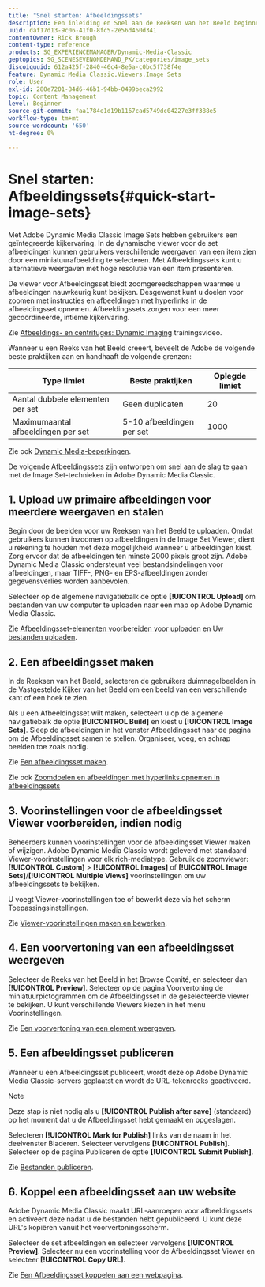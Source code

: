 ```yaml
---
title: "Snel starten: Afbeeldingssets"
description: Een inleiding en Snel aan de Reeksen van het Beeld beginnen om u te helpen snel met de Vastgestelde technieken van het Beeld in Adobe Dynamic Media Classic opduiken.
uuid: daf17d13-9c06-41f0-8fc5-2e56d460d341
contentOwner: Rick Brough
content-type: reference
products: SG_EXPERIENCEMANAGER/Dynamic-Media-Classic
geptopics: SG_SCENESEVENONDEMAND_PK/categories/image_sets
discoiquuid: 612a425f-2840-46c4-8e5a-c0bc5f738f4e
feature: Dynamic Media Classic,Viewers,Image Sets
role: User
exl-id: 280e7201-84d6-46b1-94bb-0499beca2992
topic: Content Management
level: Beginner
source-git-commit: faa1784e1d19b1167cad5749dc04227e3ff388e5
workflow-type: tm+mt
source-wordcount: '650'
ht-degree: 0%

---
```


# Snel starten: Afbeeldingssets{#quick-start-image-sets}

Met Adobe Dynamic Media Classic Image Sets hebben gebruikers een geïntegreerde kijkervaring. In de dynamische viewer voor de set afbeeldingen kunnen gebruikers verschillende weergaven van een item zien door een miniatuurafbeelding te selecteren. Met Afbeeldingssets kunt u alternatieve weergaven met hoge resolutie van een item presenteren.

De viewer voor Afbeeldingsset biedt zoomgereedschappen waarmee u afbeeldingen nauwkeurig kunt bekijken. Desgewenst kunt u doelen voor zoomen met instructies en afbeeldingen met hyperlinks in de afbeeldingsset opnemen. Afbeeldingssets zorgen voor een meer gecoördineerde, intieme kijkervaring.

Zie [Afbeeldings- en centrifuges: Dynamic Imaging](https://s7d5.scene7.com/s7viewers/html5/VideoViewer.html?videoserverurl=https://s7d5.scene7.com/is/content/&amp;emailurl=https://s7d5.scene7.com/s7/emailFriend&amp;serverUrl=https://s7d5.scene7.com/is/image/&amp;config=Scene7SharedAssets/Universal_HTML5_Video&amp;contenturl=https://s7d5.scene7.com/skins/&amp;asset=S7tutorials/556_Image%20&amp;%20Spin%20Sets_converted%20renamed_Dynamic%20Imaging-AVS) trainingsvideo.

Wanneer u een Reeks van het Beeld creeert, beveelt de Adobe de volgende beste praktijken aan en handhaaft de volgende grenzen:

| Type limiet | Beste praktijken | Oplegde limiet |
| --- | --- | --- |
| Aantal dubbele elementen per set | Geen duplicaten | 20 |
| Maximumaantal afbeeldingen per set | 5-10 afbeeldingen per set | 1000 |

Zie ook [Dynamic Media-beperkingen](/help/using/limitations.md).

De volgende Afbeeldingssets zijn ontworpen om snel aan de slag te gaan met de Image Set-technieken in Adobe Dynamic Media Classic.

## 1. Upload uw primaire afbeeldingen voor meerdere weergaven en stalen

Begin door de beelden voor uw Reeksen van het Beeld te uploaden. Omdat gebruikers kunnen inzoomen op afbeeldingen in de Image Set Viewer, dient u rekening te houden met deze mogelijkheid wanneer u afbeeldingen kiest. Zorg ervoor dat de afbeeldingen ten minste 2000 pixels groot zijn. Adobe Dynamic Media Classic ondersteunt veel bestandsindelingen voor afbeeldingen, maar TIFF-, PNG- en EPS-afbeeldingen zonder gegevensverlies worden aanbevolen.

Selecteer op de algemene navigatiebalk de optie **[!UICONTROL Upload]** om bestanden van uw computer te uploaden naar een map op Adobe Dynamic Media Classic.

Zie [Afbeeldingsset-elementen voorbereiden voor uploaden](preparing-image-set-assets-upload.md#preparing-image-set-assets-for-upload) en [Uw bestanden uploaden](uploading-files.md#uploading-your-files).

## 2. Een afbeeldingsset maken

In de Reeksen van het Beeld, selecteren de gebruikers duimnagelbeelden in de Vastgestelde Kijker van het Beeld om een beeld van een verschillende kant of een hoek te zien.

Als u een Afbeeldingsset wilt maken, selecteert u op de algemene navigatiebalk de optie **[!UICONTROL Build]** en kiest u **[!UICONTROL Image Sets]**. Sleep de afbeeldingen in het venster Afbeeldingsset naar de pagina om de Afbeeldingsset samen te stellen. Organiseer, voeg, en schrap beelden toe zoals nodig.

Zie [Een afbeeldingsset maken](creating-image-set.md#creating-an-image-set).

Zie ook [Zoomdoelen en afbeeldingen met hyperlinks opnemen in afbeeldingssets](/help/using/including-zoom-targets-image-maps-image-sets.md)

## 3. Voorinstellingen voor de afbeeldingsset Viewer voorbereiden, indien nodig

Beheerders kunnen voorinstellingen voor de afbeeldingsset Viewer maken of wijzigen. Adobe Dynamic Media Classic wordt geleverd met standaard Viewer-voorinstellingen voor elk rich-mediatype. Gebruik de zoomviewer: **[!UICONTROL Custom]** > **[!UICONTROL Images]** of **[!UICONTROL Image Sets]**/**[!UICONTROL Multiple Views]** voorinstellingen om uw afbeeldingssets te bekijken.

U voegt Viewer-voorinstellingen toe of bewerkt deze via het scherm Toepassingsinstellingen.

Zie [Viewer-voorinstellingen maken en bewerken](application-setup.md#adding-and-editing-viewer-presets).

## 4. Een voorvertoning van een afbeeldingsset weergeven

Selecteer de Reeks van het Beeld in het Browse Comité, en selecteer dan **[!UICONTROL Preview]**. Selecteer op de pagina Voorvertoning de miniatuurpictogrammen om de Afbeeldingsset in de geselecteerde viewer te bekijken. U kunt verschillende Viewers kiezen in het menu Voorinstellingen.

Zie [Een voorvertoning van een element weergeven](previewing-asset.md#previewing-an-asset).

## 5. Een afbeeldingsset publiceren

Wanneer u een Afbeeldingsset publiceert, wordt deze op Adobe Dynamic Media Classic-servers geplaatst en wordt de URL-tekenreeks geactiveerd.

>[!NOTE]
>
>Deze stap is niet nodig als u **[!UICONTROL Publish after save]** (standaard) op het moment dat u de Afbeeldingsset hebt gemaakt en opgeslagen.

Selecteren **[!UICONTROL Mark for Publish]** links van de naam in het deelvenster Bladeren. Selecteer vervolgens **[!UICONTROL Publish]**. Selecteer op de pagina Publiceren de optie **[!UICONTROL Submit Publish]**.

Zie [Bestanden publiceren](publishing-files.md#publishing-files).

## 6. Koppel een afbeeldingsset aan uw website

Adobe Dynamic Media Classic maakt URL-aanroepen voor afbeeldingssets en activeert deze nadat u de bestanden hebt gepubliceerd. U kunt deze URL&#39;s kopiëren vanuit het voorvertoningsscherm.

Selecteer de set afbeeldingen en selecteer vervolgens **[!UICONTROL Preview]**. Selecteer nu een voorinstelling voor de Afbeeldingsset Viewer en selecteer **[!UICONTROL Copy URL]**.

Zie [Een Afbeeldingsset koppelen aan een webpagina](linking-image-set-web-page.md#linking-an-image-set-to-a-web-page).
